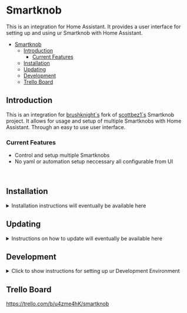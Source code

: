 # Smartknob

This is an integration for Home Assistant. It provides a user interface for setting up and using ur Smartknob with Home Assistant.

- [Smartknob](#smartknob)
  - [Introduction](#introduction)
    - [Current Features](#currentfeatures)
  - [Installation](#installation)
  - [Updating](#updating)
  - [Development](#development)
  - [Trello Board](#trello-board)

## Introduction
This is an integration for <a href="https://github.com/brushknight/smartknob">brushknight´s</a> fork of <a href="https://github.com/scottbez1/smartknob">scottbez1´s</a> Smartknob project. It allows for usage and setup of multiple Smartknobs with Home Assistant. Through an easy to use user interface.

### Current Features
* Control and setup multiple Smartknobs
* No yaml or automation setup neccessary all configurable from UI

<br/>

## Installation
<details>
<summary>Installation instructions will eventually be available here</summary>
</details>

## Updating
<details>
<summary>Instructions on how to update will eventually be available here</summary>
</details>

## Development
<details>
<summary>Click to show instructions for setting up ur Development  Environment</summary>
<ol>
<li>Home Assistant Core setup:

</li>
<ul>
<li>Follow the instructions at (<a href="https://developers.home-assistant.io/docs/development_environment">https://developers.home-assistant.io/docs/development_environment</a>) to setup ur Home Assistant Core Development Environment</li>
</ul>
<br/>

<li>Clone Repo</li>
<ul>
<li>Now clone this repo inside ur newly created Development Environment inside the Home Assistant config folder</li>
</ul>
<br/>

<li>Before adding integration inside Home Assistant</li>
<ul>
<li>Make sure u have a running MQTT broker and that its setup with Home Assistant</li>
</ul>
<br/>

<li>Done!</li>
<ul>
<li>U should now be setup to start developing for the Smartknob project</li>
</ul>
<ol>
</details>

## Trello Board
https://trello.com/b/u4zme4hK/smartknob